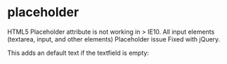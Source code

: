 # placeholder
HTML5 Placeholder attribute is not working in > IE10.
All input elements (textarea, input, and other elements) Placeholder issue Fixed with jQuery.

This adds an default text if the textfield is empty:
